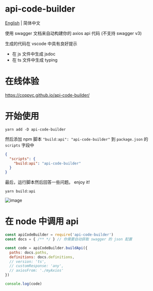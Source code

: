 # api-code-builder

[English](./README.md) | 简体中文

使用 swagger 文档来自动构建你的 axios api 代码 (不支持 swagger v3)

生成的代码在 vscode 中具有良好提示
* 在 js 文件中生成 jsdoc
* 在 ts 文件中生成 typing

# 在线体验
https://coppyc.github.io/api-code-builder/

# 开始使用
```
yarn add -D api-code-builder
```
然后添加 npm 脚本 `"build:api": "api-code-builder"` 到 `package.json` 的 `scripts` 字段中
```json
{
  "scripts": {
    "build:api": "api-code-builder"
  }
}
```
最后，运行脚本然后回答一些问题。
enjoy it!
```
yarn build:api
```
![image](https://user-images.githubusercontent.com/25004510/65371821-29733080-dc9a-11e9-8fbd-e4dc70ce706c.png)

# 在 node 中调用 api

```js
const apiCodeBuilder = require('api-code-builder')
const docs = { /** */ } // 你需要自动获取 swagger 的 json 配置

const code = apiCodeBuilder.buildApi({
  paths: docs.paths,
  definitions: docs.definitions,
  // version: 'ts',
  // customResponse: 'any',
  // axiosFrom: './myAxios'
})

console.log(code)
```
